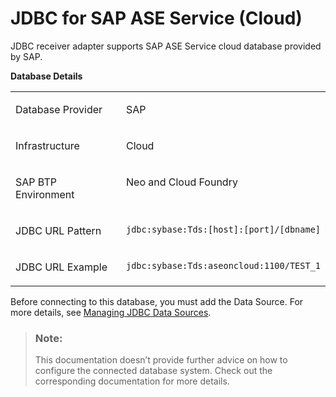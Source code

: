 <!-- loiod96c7c5e5d8f4ce387e61d335e9092c2 -->

# JDBC for SAP ASE Service \(Cloud\)

JDBC receiver adapter supports SAP ASE Service cloud database provided by SAP.

**Database Details**


<table>
<tr>
<td valign="top">

Database Provider

</td>
<td valign="top">

SAP

</td>
</tr>
<tr>
<td valign="top">

Infrastructure

</td>
<td valign="top">

Cloud

</td>
</tr>
<tr>
<td valign="top">

SAP BTP Environment

</td>
<td valign="top">

Neo and Cloud Foundry

</td>
</tr>
<tr>
<td valign="top">

JDBC URL Pattern

</td>
<td valign="top">

`jdbc:sybase:Tds:[host]:[port]/[dbname]`

</td>
</tr>
<tr>
<td valign="top">

JDBC URL Example

</td>
<td valign="top">

`jdbc:sybase:Tds:aseoncloud:1100/TEST_1`

</td>
</tr>
</table>

Before connecting to this database, you must add the Data Source. For more details, see [Managing JDBC Data Sources](../Operations/managing-jdbc-data-sources-4c873fa.md).

> ### Note:  
> This documentation doesn’t provide further advice on how to configure the connected database system. Check out the corresponding documentation for more details.

